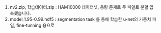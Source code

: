 1. nv2.zip, 학습데이터.zip : HAM10000 데이터셋, 용량 문제로 두 파일로 분할 압축했습니다.
2. model_1.95-0.99.hdf5 : segmentation task 를 통해 학습한 u-net의 가중치 파일, fine-tunning 용으로 
